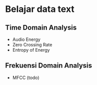# Belajar data text

## Time Domain Analysis

- Audio Energy
- Zero Crossing Rate
- Entropy of Energy

## Frekuensi Domain Analysis

- MFCC (todo)

